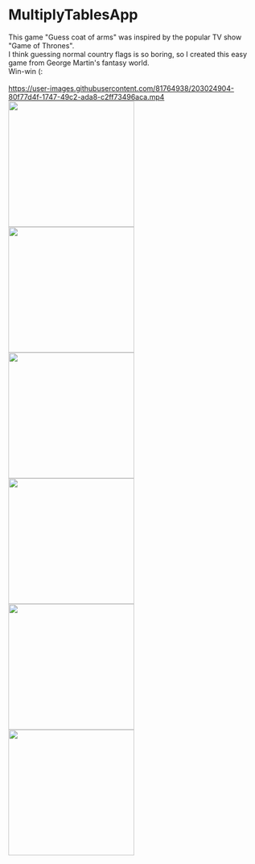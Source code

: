 # MultiplyTablesApp
This game "Guess coat of arms" was inspired by the popular TV show "Game of Thrones".<br>
I think guessing normal country flags is so boring, so I created this easy game from George Martin's fantasy world.<br>
Win-win (:
<br>
<br>
https://user-images.githubusercontent.com/81764938/203024904-80f77d4f-1747-49c2-ada8-c2ff73496aca.mp4
<img align = "left" src="https://user-images.githubusercontent.com/81764938/203022771-fd6fe7a7-07a6-45cd-a622-2da3d47159ce.png" width="250">
<img align = "left" src="https://user-images.githubusercontent.com/81764938/203023167-0eab64f6-9379-4bda-a2aa-5d17d197f1fb.png" width="250">
<img align = "left" src="https://user-images.githubusercontent.com/81764938/203023192-cf2f5e47-e73b-4b7e-aa7f-a024dec1166e.png" width="250">
<img align = "left" src="https://user-images.githubusercontent.com/81764938/203023231-31cca7b8-d660-4fcd-9554-db33ebb90557.png" width="250">
<img align = "left" src="https://user-images.githubusercontent.com/81764938/203023271-2e364565-d805-4b34-9c11-b03aa92d7cbd.png" width="250">
<img align = "left" src="https://user-images.githubusercontent.com/81764938/203023308-bcc4f5d9-cfd7-4c74-bf5a-7a0ae86837a9.png" width="250">





